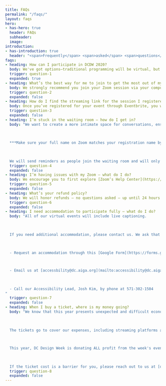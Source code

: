 ```yaml
---
title: FAQs
permalink: "/faqs/"
layout: faqs
hero:
- has-hero: true
  header: FAQs
  subheader: 
  image: 
introduction:
- has-introduction: true
  header: "<span>Frequently</span> <span>asked</span> <span>questions</span>"
faqs:
- heading: How can I participate in DCDW 2020?
  body: We've got options—traditional programming will be virtual, but we also offer self-guided events. All virtual events will be streamed live via Zoom or Zoom Webinar. Each event is ticketed separately to ensure you aren’t paying for any events you don’t want to attend. We’re also hosting a number of free self-guided events that you can participate in based on your own schedule. These are designed to get you outside and away from your computer, safely exploring the city. (Please wear a mask and socially distance!)
  trigger: question-1
  expanded: true
- heading: What’s the best way for me to join to get the most out of my event?
  body: We strongly recommend you join your Zoom session via your computer so you can easily view the presenter and any visuals they may share. Download the Zoom app ahead of time (it’s free!) to make joining your events as smoothly as possible. You can also join through your browser.
  trigger: question-2
  expanded: false
- heading: How do I find the streaming link for the session I registered for?
  body: Once you’ve registered for your event through Eventbrite, you will receive an email with a link to the live stream. You will receive the link again shortly before the event starts so it’s at the top of your inbox. If you have any trouble finding the Zoom link for your event, please contact us in the hour leading up to the start time.
  trigger: question-3
  expanded: false
- heading: I’m stuck in the waiting room — how do I get in?
  body: "We want to create a more intimate space for conversations, ensuring only those who register the event can join.
  
  
  
  ***Make sure your full name on Zoom matches your registration name by hovering over your name in the participant list, selecting “More”, then “Rename.”*** If you have dialed in by phone, please send us an email immediately with your event name and phone number in the subject of the email. 
  
  
  
  We will send reminders as people join the waiting room and will only admit those whose display name matches our registration list. "
  trigger: question-4
  expanded: false
- heading: I’m having issues with my Zoom — what do I do?
  body: We encourage you to first explore [Zoom’s Help Center](https://support.zoom.us/hc/en-us/articles/206175806). If you aren’t able to resolve the issue that way, please reach out to us.
  trigger: question-5
  expanded: false
- heading: What’s your refund policy?
  body: We will honor refunds – no questions asked – up until 24 hours before your event start time. We will not honor refunds for technical difficulties unless you reach out to us at the start of the event to see if we can help troubleshoot your issue (we’ll likely ask to see what steps from Zoom’s guide you’ve tried to start). We will not offer refunds if you aren’t admitted from the waiting room because your display name did not match our registration list.
  trigger: question-6
  expanded: false
- heading: I need accommodation to participate fully — what do I do?
  body: "All of our virtual events will include live captioning.
  
  
  
  If you need additional accommodation, please contact us. We ask that you  request your accommodation as early as possible, as we may not be able to fulfill all requests made after September 15. We honor your privacy and no identifying information (i.e. your name) is required to request an accomodation.
  
  
  
  - Request an accommodation through this [Google Form](https://forms.gle/gAQviAo5cTwWYGWV6)



  - Email us at [accessbility@dc.aiga.org](mailto:accessibility@dc.aiga.org)
  
  
  
  - Call our Accessibility Lead, Josh Kim, by phone at 571-302-1504
"
  trigger: question-7
  expanded: false
- heading: When I buy a ticket, where is my money going?
  body: "We know that this year presents unexpected and difficult economic hardship for many of us. We don’t want cost to be a barrier for entry for anyone, so we’ve tried to make our programming as affordable as possible.  
  
  
  
  The tickets go to cover our expenses, including streaming platforms and for live closed captioning. We’re also doing a revenue share to ensure all of our speakers receive some compensation for bringing their talent, expertise, and time to our community.
  
  

  This year, DC Design Week is donating ALL profit from the week's events to the [Design Continuum Fund](https://www.givecontinuum.org/), which helps launch the next generation of talented artists and designers by offering financial support for minority and economically disadvantaged students. In addition to DCDW's contribution, AIGA DC will continue pledging 10% of all our event revenue to the scholarship fund, too.
  
  
  
  If the ticket cost is a barrier for you, please reach out to us at [designweek@dc.aiga.org](mailto:designweek@dc.aiga.org) and we will offer discounted or free entry, no questions asked."
  trigger: question-8
  expanded: false
---
```


